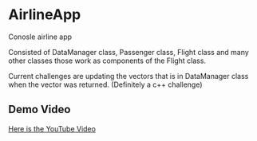 # AirlineApp
Conosle airline app

Consisted of DataManager class, Passenger class, Flight class and many other classes those work as components of the Flight class. 

Current challenges are updating the vectors that is in DataManager class when the vector was returned. (Definitely a c++ challenge)

## Demo Video

[Here is the YouTube Video](https://youtu.be/KIkbiTWfX2c)
